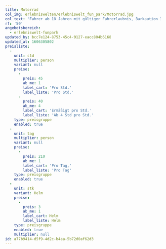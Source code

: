 ```yaml
---
title: Motorrad
col_img: erlebniswelten/erlebniswelt_fun_park/Motorrad.jpg
col_text: 'Fahrer ab 18 Jahren mit gültiger Fahrerlaubnis, Barkaution 300,- €'
rf: '50'
angebotsbereich:
  - erlebniswelt-funpark
updated_by: bcc7e124-8753-45c4-9127-eacc804b6168
updated_at: 1606305802
preisliste:
  -
    unit: std
    multiplier: person
    variant: null
    preise:
      -
        preis: 45
        ab_me: 1
        label_cart: 'Pro Std.'
        label_liste: 'Pro Std.'
      -
        preis: 40
        ab_me: 4
        label_cart: 'Ermäßigt pro Std.'
        label_liste: 'Ab 4 Std pro Std.'
    type: preisgruppe
    enabled: true
  -
    unit: tag
    multiplier: person
    variant: null
    preise:
      -
        preis: 210
        ab_me: 1
        label_cart: 'Pro Tag‚'
        label_liste: 'Pro Tag'
    type: preisgruppe
    enabled: true
  -
    unit: stk
    variant: Helm
    preise:
      -
        preis: 3
        ab_me: 1
        label_cart: Helm
        label_liste: Helm
    type: preisgruppe
    enabled: true
    multiplier: null
id: a77b9414-d5f9-4d2c-b4aa-5b72d0af62d3
---
```

